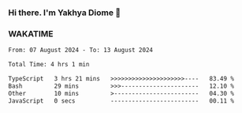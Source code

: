### Hi there. I'm Yakhya Diome 👋

### WAKATIME
<!--START_SECTION:waka-->

```txt
From: 07 August 2024 - To: 13 August 2024

Total Time: 4 hrs 1 min

TypeScript   3 hrs 21 mins   >>>>>>>>>>>>>>>>>>>>>----   83.49 %
Bash         29 mins         >>>----------------------   12.10 %
Other        10 mins         >------------------------   04.30 %
JavaScript   0 secs          -------------------------   00.11 %
```

<!--END_SECTION:waka-->
